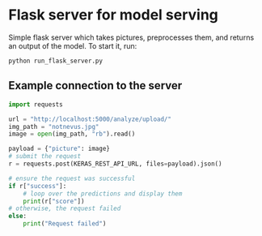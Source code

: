 # Flask server for model serving

Simple flask server which takes pictures, preprocesses them, and returns an output of the model.
To start it, run:
```
python run_flask_server.py
```

## Example connection to the server
```python
import requests

url = "http://localhost:5000/analyze/upload/"
img_path = "notnevus.jpg"
image = open(img_path, "rb").read()

payload = {"picture": image}
# submit the request
r = requests.post(KERAS_REST_API_URL, files=payload).json() 

# ensure the request was successful
if r["success"]:
    # loop over the predictions and display them
    print(r["score"])
# otherwise, the request failed
else:
    print("Request failed")
```
